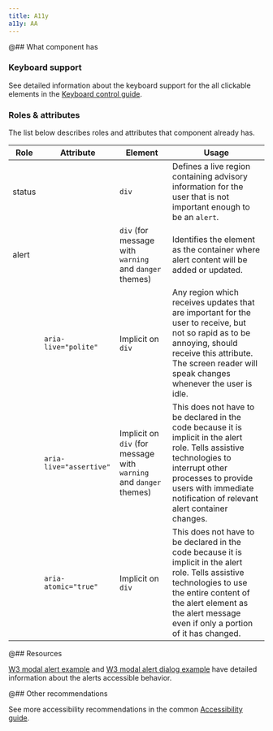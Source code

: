 ```yaml
---
title: A11y
a11y: AA
---
```


@## What component has

### Keyboard support

See detailed information about the keyboard support for the all clickable elements in the [Keyboard control guide](/core-principles/a11y/a11y-keyboard/).

### Roles & attributes

The list below describes roles and attributes that component already has.

| Role   | Attribute               | Element                                                            | Usage                                                                                                                                                                                                                               |
| ------ | ----------------------- | ------------------------------------------------------------------ | ----------------------------------------------------------------------------------------------------------------------------------------------------------------------------------------------------------------------------------- |
| status |                         | `div`                                                              | Defines a live region containing advisory information for the user that is not important enough to be an `alert`.                                                                                                                   |
| alert  |                         | `div` (for message with `warning` and `danger` themes)             | Identifies the element as the container where alert content will be added or updated.                                                                                                                                               |
|        | `aria-live="polite"`    | Implicit on `div`                                                  | Any region which receives updates that are important for the user to receive, but not so rapid as to be annoying, should receive this attribute. The screen reader will speak changes whenever the user is idle.                    |
|        | `aria-live="assertive"` | Implicit on `div` (for message with `warning` and `danger` themes) | This does not have to be declared in the code because it is implicit in the alert role. Tells assistive technologies to interrupt other processes to provide users with immediate notification of relevant alert container changes. |
|        | `aria-atomic="true"`    | Implicit on `div`                                                  | This does not have to be declared in the code because it is implicit in the alert role. Tells assistive technologies to use the entire content of the alert element as the alert message even if only a portion of it has changed.  |

@## Resources

[W3 modal alert example](https://www.w3.org/TR/wai-aria-practices-1.1/examples/alert/alert.html) and [W3 modal alert dialog example](https://www.w3.org/TR/wai-aria-practices-1.1/examples/dialog-modal/alertdialog.html) have detailed information about the alerts accessible behavior.

@## Other recommendations

See more accessibility recommendations in the common [Accessibility guide](/core-principles/a11y/).
